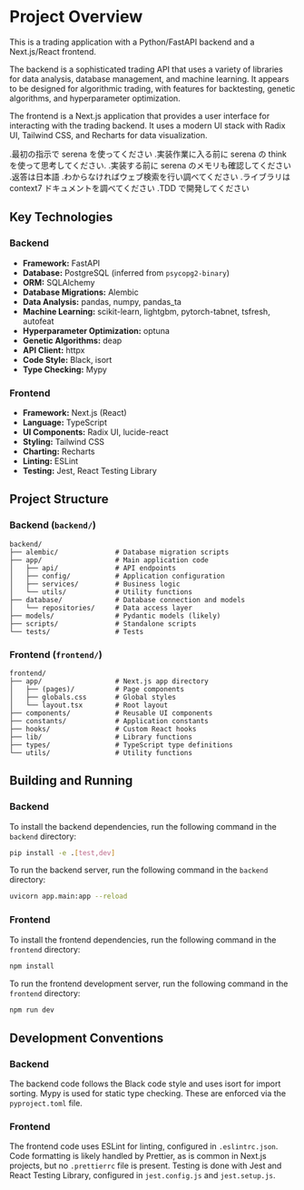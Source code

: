 # Project Overview

This is a trading application with a Python/FastAPI backend and a Next.js/React frontend.

The backend is a sophisticated trading API that uses a variety of libraries for data analysis, database management, and machine learning. It appears to be designed for algorithmic trading, with features for backtesting, genetic algorithms, and hyperparameter optimization.

The frontend is a Next.js application that provides a user interface for interacting with the trading backend. It uses a modern UI stack with Radix UI, Tailwind CSS, and Recharts for data visualization.

.最初の指示で serena を使ってください
.実装作業に入る前に serena の think を使って思考してください.
.実装する前に serena のメモリも確認してください
.返答は日本語
.わからなければウェブ検索を行い調べてください
.ライブラリは context7 ドキュメントを調べてください
.TDD で開発してください

## Key Technologies

### Backend

- **Framework:** FastAPI
- **Database:** PostgreSQL (inferred from `psycopg2-binary`)
- **ORM:** SQLAlchemy
- **Database Migrations:** Alembic
- **Data Analysis:** pandas, numpy, pandas_ta
- **Machine Learning:** scikit-learn, lightgbm, pytorch-tabnet, tsfresh, autofeat
- **Hyperparameter Optimization:** optuna
- **Genetic Algorithms:** deap
- **API Client:** httpx
- **Code Style:** Black, isort
- **Type Checking:** Mypy

### Frontend

- **Framework:** Next.js (React)
- **Language:** TypeScript
- **UI Components:** Radix UI, lucide-react
- **Styling:** Tailwind CSS
- **Charting:** Recharts
- **Linting:** ESLint
- **Testing:** Jest, React Testing Library

## Project Structure

### Backend (`backend/`)

```
backend/
├── alembic/              # Database migration scripts
├── app/                  # Main application code
│   ├── api/              # API endpoints
│   ├── config/           # Application configuration
│   ├── services/         # Business logic
│   └── utils/            # Utility functions
├── database/             # Database connection and models
│   └── repositories/     # Data access layer
├── models/               # Pydantic models (likely)
├── scripts/              # Standalone scripts
└── tests/                # Tests
```

### Frontend (`frontend/`)

```
frontend/
├── app/                  # Next.js app directory
│   ├── (pages)/          # Page components
│   ├── globals.css       # Global styles
│   └── layout.tsx        # Root layout
├── components/           # Reusable UI components
├── constants/            # Application constants
├── hooks/                # Custom React hooks
├── lib/                  # Library functions
├── types/                # TypeScript type definitions
└── utils/                # Utility functions
```

## Building and Running

### Backend

To install the backend dependencies, run the following command in the `backend` directory:

```bash
pip install -e .[test,dev]
```

To run the backend server, run the following command in the `backend` directory:

```bash
uvicorn app.main:app --reload
```

### Frontend

To install the frontend dependencies, run the following command in the `frontend` directory:

```bash
npm install
```

To run the frontend development server, run the following command in the `frontend` directory:

```bash
npm run dev
```

## Development Conventions

### Backend

The backend code follows the Black code style and uses isort for import sorting. Mypy is used for static type checking. These are enforced via the `pyproject.toml` file.

### Frontend

The frontend code uses ESLint for linting, configured in `.eslintrc.json`. Code formatting is likely handled by Prettier, as is common in Next.js projects, but no `.prettierrc` file is present. Testing is done with Jest and React Testing Library, configured in `jest.config.js` and `jest.setup.js`.
